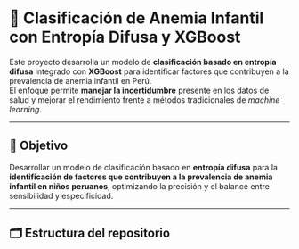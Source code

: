 # 🔬 Clasificación de Anemia Infantil con Entropía Difusa y XGBoost

Este proyecto desarrolla un modelo de **clasificación basado en entropía difusa** integrado con **XGBoost** para identificar factores que contribuyen a la prevalencia de anemia infantil en Perú.  
El enfoque permite **manejar la incertidumbre** presente en los datos de salud y mejorar el rendimiento frente a métodos tradicionales de *machine learning*.

---

## 🎯 Objetivo
Desarrollar un modelo de clasificación basado en **entropía difusa** para la **identificación de factores que contribuyen a la prevalencia de anemia infantil en niños peruanos**, optimizando la precisión y el balance entre sensibilidad y especificidad.

---

## 🗂️ Estructura del repositorio
